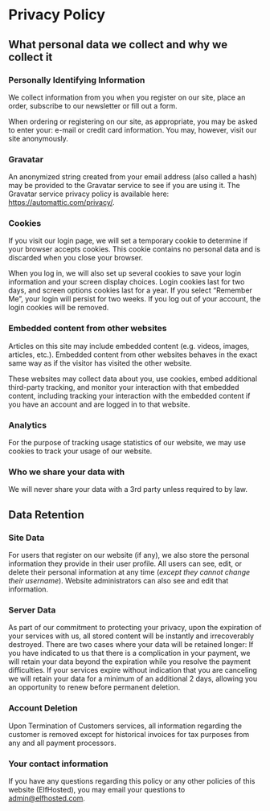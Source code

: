 # Privacy Policy

## What personal data we collect and why we collect it

### Personally Identifying Information

We collect information from you when you register on our site, place an order, subscribe to our newsletter or fill out a form.

When ordering or registering on our site, as appropriate, you may be asked to enter your: e-mail or credit card information. You may, however, visit our site anonymously.

### Gravatar

An anonymized string created from your email address (also called a hash) may be provided to the Gravatar service to see if you are using it. The Gravatar service privacy policy is available here: https://automattic.com/privacy/.

### Cookies

If you visit our login page, we will set a temporary cookie to determine if your browser accepts cookies. This cookie contains no personal data and is discarded when you close your browser.

When you log in, we will also set up several cookies to save your login information and your screen display choices. Login cookies last for two days, and screen options cookies last for a year. If you select “Remember Me”, your login will persist for two weeks. If you log out of your account, the login cookies will be removed.

### Embedded content from other websites

Articles on this site may include embedded content (e.g. videos, images, articles, etc.). Embedded content from other websites behaves in the exact same way as if the visitor has visited the other website.

These websites may collect data about you, use cookies, embed additional third-party tracking, and monitor your interaction with that embedded content, including tracking your interaction with the embedded content if you have an account and are logged in to that website.

### Analytics

For the purpose of tracking usage statistics of our website, we may use cookies to track your usage of our website.

### Who we share your data with

We will never share your data with a 3rd party unless required to by law.

## Data Retention

### Site Data

For users that register on our website (if any), we also store the personal information they provide in their user profile. All users can see, edit, or delete their personal information at any time (*except they cannot change their username*). Website administrators can also see and edit that information.

### Server Data

As part of our commitment to protecting your privacy, upon the expiration of your services with us, all stored content will be instantly and irrecoverably destroyed. There are two cases where your data will be retained longer: If you have indicated to us that there is a complication in your payment, we will retain your data beyond the expiration while you resolve the payment difficulties. If your services expire without indication that you are canceling we will retain your data for a minimum of an additional 2 days, allowing you an opportunity to renew before permanent deletion.

### Account Deletion

Upon Termination of Customers services, all information regarding the customer is removed except for historical invoices for tax purposes from any and all payment processors. 

### Your contact information

If you have any questions regarding this policy or any other policies of this website (ElfHosted), you may email your questions to admin@elfhosted.com.